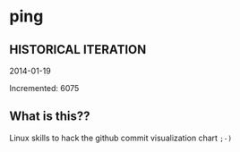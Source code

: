 # ping

## HISTORICAL ITERATION
2014-01-19

Incremented: 6075

## What is this?? 
Linux skills to hack the github commit visualization chart `;-)`
